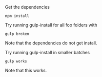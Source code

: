 
Get the dependencies
```
npm install
```

Try running gulp-install for all foo folders with
```
gulp broken
```
Note that the dependencies do not get install.

Try running gulp-install in smaller batches
```
gulp works
```
Note that this works.
